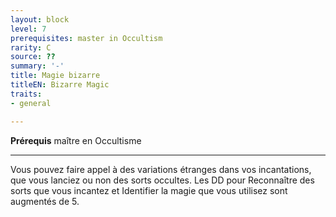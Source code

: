 ```yaml
---
layout: block
level: 7
prerequisites: master in Occultism
rarity: C
source: ??
summary: '-'
title: Magie bizarre
titleEN: Bizarre Magic
traits:
- general

---
```


<p><strong>Prérequis</strong> maître en Occultisme</p>
<hr />
<p>Vous pouvez faire appel à des variations étranges dans vos incantations, que vous lanciez ou non des sorts occultes. Les DD pour Reconnaître des sorts que vous incantez et Identifier la magie que vous utilisez sont augmentés de 5.</p>
